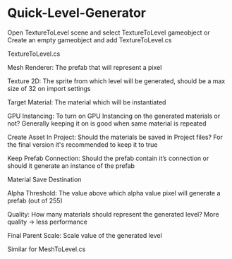 # Quick-Level-Generator

Open TextureToLevel scene and select TextureToLevel gameobject or Create an
empty gameobject and add TextureToLevel.cs

TextureToLevel.cs


Mesh Renderer:​ The prefab that will represent a pixel


Texture 2D:​ The sprite from which level will be generated, should be a max size
of 32 on import settings


Target Material:​ The material which will be instantiated


GPU Instancing: ​To turn on GPU Instancing on the generated materials or not?
Generally keeping it on is good when same material is repeated


Create Asset In Project:​ Should the materials be saved in Project files? For the
final version it's recommended to keep it to true


Keep Prefab Connection:​ Should the prefab contain it’s connection or should it
generate an instance of the prefab


Material Save Destination


Alpha Threshold:​ The value above which alpha value pixel will generate a
prefab (out of 255)


Quality​: How many materials should represent the generated level? More quality
-> less performance


Final Parent Scale:​ Scale value of the generated level


Similar for MeshToLevel.cs
